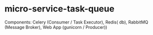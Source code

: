 # micro-service-task-queue
Components: Celery (Consumer / Task Executor), Redis( db), RabbitMQ (Message Broker), Web App (gunicorn / Producer))
